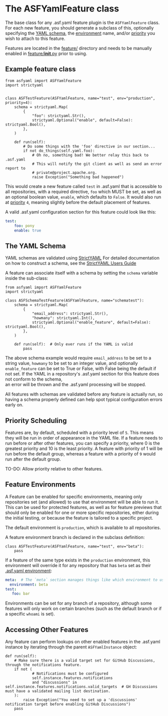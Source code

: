 # The ASFYamlFeature class

The base class for any .asf.yaml feature plugin is the `ASFYamlFeature` class.
For each new feature, you should generate a subclass of this, optionally specifying 
the [YAML schema](#the-yaml-schema), the [environment](#feature-environments) name, 
and/or [priority](#priority-scheduling) you wish to attach to this feature.

Features are located in the [feature/](../feature/) directory and needs to be manually 
enabled in [feature/__init__.py](../feature/__init__.py) prior to using.

## Example feature class
~~~python3
from asfyaml import ASFYamlFeature
import strictyaml


class ASFTestFeature(ASFYamlFeature, name="test", env="production", priority=4):
    schema = strictyaml.Map(
        {
            "foo": strictyaml.Str(),
            strictyaml.Optional("enable", default=False): strictyaml.Bool(),
        },
    )

    def run(self):
        # Do some things with the 'foo' directive in our section...
        if not do_things(self.yaml.foo):
            # Oh no, something bad! We better relay this back to .asf.yaml
            # This will notify the git client as well as send an error report to 
            # private@project.apache.org.
            raise Exception("Something bad happened")
~~~

This would create a new feature called `test` in .asf.yaml that is accessible to all repositories, 
with a required directive, `foo` which MUST be set, as well as an optional boolean value, `enable`, 
which defaults to `False`. It would also run at [priority](#priority-scheduling) `4`, meaning 
slightly before the default placement of features.

A valid .asf.yaml configuration section for this feature could look like this:

~~~yaml
test:
    foo: pony
    enable: true
~~~

## The YAML Schema

YAML schemas are validated using [StrictYAML](https://hitchdev.com/strictyaml/)
For detailed documentation on how to construct a schema, see the 
[StrictYAML Users Guide](https://hitchdev.com/strictyaml/using/)

A feature can associate itself with a schema by setting the `schema` variable inside the 
sub-class:

~~~python3
from asfyaml import ASFYamlFeature
import strictyaml

class ASFSchemaTestFeature(ASFYamlFeature, name="schematest"):
    schema = strictyaml.Map(
        {
            "email_address": strictyaml.Str(),
            "howmany": strictyaml.Int(),
            strictyaml.Optional("enable_feature", default=False): strictyaml.Bool(),
        },
    )

    def run(self):  # Only ever runs if the YAML is valid
        pass
~~~

The above schema example would require `email_address` to be set to a string value, 
`howmany` to be set to an integer value, and optionally `enable_feature` can be set 
to True or False, with False being the default if not set. If the YAML in a 
repository's .asf.yaml section for this feature does not conform to the schema,  
an error will be thrown and the .asf.yaml processing will be stopped.

All features with schemas are validated before any feature is actually run, so having a 
schema properly defined can help spot typical configuration errors early on.


## Priority Scheduling

Features are, by default, scheduled with a priority level of `5`. This means they will be run in 
order of appearance in the YAML file. If a feature needs to run before or after other features, 
you can specify a priority, where 0 is the greatest priority and 10 is the least priority.
A feature with priority of 1 will be run before the default group, whereas a feature with a 
priority of `9` would run after the default group.

TO-DO: Allow priority relative to other features.

## Feature Environments

A Feature can be enabled for specific environments, meaning only repositories set (and allowed) 
to use that environment will be able to run it. This can be used for protected features, as 
well as for feature previews that should only be enabled for one or more specific repositories, 
either during the initial testing, or because the feature is tailored to a specific project.

The default environment is `production`, which is available to all repositories.

A feature environment branch is declared in the subclass definition:
~~~python3
class ASFTestFeature(ASFYamlFeature, name="test", env="beta"):
    pass
~~~

If a feature of the same type exists in the `production` environment, this environment will 
override it for any repository that has `beta` set as their [.asf.yaml environment](testing.md):

~~~yaml
meta:  # The `meta` section manages things like which environment to use for .asf.yaml
  environment: beta
test:
   foo: bar
~~~

Environments can be set for any branch of a repository, although some features will only work on 
certain branches (such as the default branch or if a specific `whoami` is set).

## Accessing Other Features
Any feature can perform lookups on other enabled features in the .asf.yaml instance by 
iterating through the parent `ASFYamlInstance` object:

~~~python3
def run(self):
    # Make sure there is a valid target set for GitHub Discussions, through the notifications feature.
    if not (
            # Notifications must be configured
            self.instance.features.notifications
            and "discussions" in self.instance.features.notifications.valid_targets  # GH Discussions must have a validated mailing list destination.
    ):
        raise Exception("You need to set up a 'discussions' notification target before enabling GitHub Discussions")
    pass
~~~
